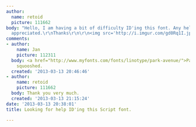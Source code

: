 ```yaml
---
author:
  name: retoid
  picture: 111662
body: "Hello, I am having a bit of difficulty ID'ing this font. Any help would be
  appreciated.\r\nThanks\r\n\r\n<img src='http://i.imgur.com/gd0Rq1I.jpg'>"
comments:
- author:
    name: Jan
    picture: 112311
  body: <a href="http://www.myfonts.com/fonts/linotype/park-avenue/">Park Avenue</a>,
    squooshed.
  created: '2013-03-13 20:46:46'
- author:
    name: retoid
    picture: 111662
  body: Thank you very much.
  created: '2013-03-13 21:15:24'
date: '2013-03-13 20:38:01'
title: Looking for help ID'ing this Script font.

---
```

